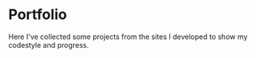 # Portfolio 


Here I've collected some projects from the sites I developed to show my codestyle and progress.
